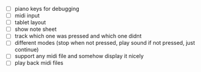 -[ ] piano keys for debugging
-[ ] midi input
-[ ] tablet layout
-[ ] show note sheet
-[ ] track which one was pressed and which one didnt
-[ ] different modes (stop when not pressed, play sound if not pressed, just continue)
-[ ] support any midi file and somehow display it nicely
-[ ] play back midi files
